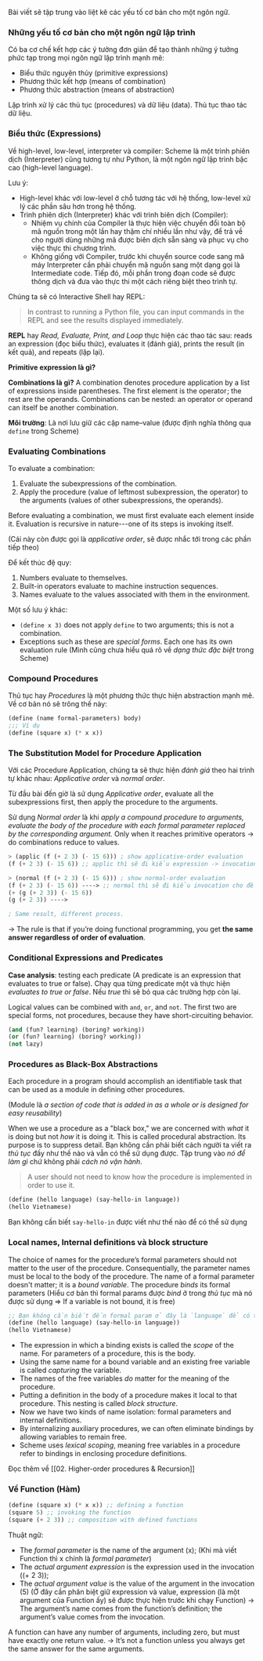 Bài viết sẽ tập trung vào liệt kê các yếu tố cơ bản cho một ngôn ngữ.
### Những yếu tố cơ bản cho một ngôn ngữ lập trình

Có ba cơ chế kết hợp các ý tưởng đơn giản để tạo thành những ý tưởng phức tạp trong mọi ngôn ngữ lập trình mạnh mẽ:

- Biểu thức nguyên thủy (primitive expressions)
- Phương thức kết hợp (means of combination)
- Phương thức abstraction (means of abstraction)

Lập trình xử lý các thủ tục (procedures) và dữ liệu (data). Thủ tục thao tác dữ liệu.

### Biểu thức (Expressions)

Về high-level, low-level, interpreter và compiler: Scheme là một trình phiên dịch (Interpreter) cũng tương tự như Python, là một ngôn ngữ lập trình bậc cao (high-level language). 

Lưu ý:
- High-level khác với low-level ở chỗ tương tác với hệ thống, low-level xử lý các phần sâu hơn trong hệ thống.
- Trình phiên dịch (Interpreter) khác với trình biên dịch (Compiler):
    - Nhiệm vụ chính của Compiler là thực hiện việc chuyển đổi toàn bộ mã nguồn trong một lần hay thậm chí nhiều lần như vậy, để trả về cho người dùng những mã được biên dịch sẵn sàng và phục vụ cho việc thực thi chương trình.
    - Không giống với Compiler, trước khi chuyển source code sang mã máy Interpreter cần phải chuyển mã nguồn sang một dạng gọi là Intermediate code. Tiếp đó, mỗi phần trong đoạn code sẽ được thông dịch và đưa vào thực thi một cách riêng biệt theo trình tự. 

Chúng ta sẽ có Interactive Shell hay REPL:

> In contrast to running a Python file, you can input commands in the REPL and see the results displayed immediately.

**REPL** hay *Read, Evaluate, Print, and Loop* thực hiện các thao tác sau: reads an expression (đọc biểu thức), evaluates it (đánh giá), prints the result (in kết quả), and repeats (lặp lại).

**Primitive expression là gì?** 

**Combinations là gì?** A combination denotes procedure application by a list of expressions inside parentheses. The first element is the operator ; the rest are the operands. Combinations can be nested: an operator or operand can itself be another combination.

**Môi trường**: Là nơi lưu giữ các cặp name–value (được định nghĩa thông qua `define` trong Scheme)

### Evaluating Combinations⁠

To evaluate a combination:

1.  Evaluate the subexpressions of the combination.
2.  Apply the procedure (value of leftmost subexpression, the operator) to the arguments (values of other subexpressions, the operands).

Before evaluating a combination, we must first evaluate each element inside it. Evaluation is recursive in nature---one of its steps is invoking itself.

(Cái này còn được gọi là _applicative order_, sẽ được nhắc tới trong các phần tiếp theo)

Để kết thúc đệ quy:

1.  Numbers evaluate to themselves.
2.  Built-in operators evaluate to machine instruction sequences.
3.  Names evaluate to the values associated with them in the environment.

Một số lưu ý khác:

- `(define x 3)` does not apply `define` to two arguments; this is not a combination.
-   Exceptions such as these are *special forms*. Each one has its own evaluation rule (Mình cũng chưa hiểu quá rõ về *dạng thức đặc biệt* trong Scheme)

### Compound Procedures
Thủ tục hay *Procedures* là một phương thức thực hiện abstraction mạnh mẽ. Về cơ bản nó sẽ trông thế này:

```scheme
(define (name formal-parameters) body)
;;; Ví dụ
(define (square x) (* x x))
```

### The Substitution Model for Procedure Application⁠

Với các Procedure Application⁠, chúng ta sẽ thực hiện _đánh giá_ theo hai trình tự khác nhau: _Applicative order_ và _normal order_.

Từ đầu bài đến giờ là sử dụng _Applicative order_, evaluate all the subexpressions first, then apply the procedure to the arguments.

Sử dụng _Normal order_ là khi _apply a compound procedure to arguments, evaluate the body of the procedure with each formal parameter replaced by the corresponding argument._ Only when it reaches primitive operators -> do combinations reduce to values.

```scheme
> (applic (f (+ 2 3) (- 15 6))) ; show applicative-order evaluation
(f (+ 2 3) (- 15 6)) ;; applic thì sẽ đi kiểu expression -> invocation

> (normal (f (+ 2 3) (- 15 6))) ; show normal-order evaluation
(f (+ 2 3) (- 15 6)) ----> ;; normal thì sẽ đi kiểu invocation cho đến khi đạt được đến primitive operators (+, -, *, /) thì mới bắt đầu tính
(+ (g (+ 2 3)) (- 15 6))
(g (+ 2 3)) ---->

; Same result, different process.
```

-> The rule is that if you’re doing functional programming, you get **the same answer regardless of order of evaluation**.

### Conditional Expressions and Predicates

**Case analysis**: testing each predicate (A predicate is an expression that evaluates to true or false). Chạy qua từng predicate một và thực hiện _evaluates to true or false_. Nếu _true_ thì sẽ bỏ qua các trường hợp còn lại.

Logical values can be combined with `and`, `or`, and `not`. The first two are special forms, not procedures, because they have short-circuiting behavior.

```scheme
(and (fun? learning) (boring? working))
(or (fun? learning) (boring? working))
(not lazy)
```

### Procedures as Black-Box Abstractions⁠

Each procedure in a program should accomplish an identifiable task that can be used as a module in defining other procedures.

(Module là _a section of code that is added in as a whole or is designed for easy reusability_)

When we use a procedure as a "black box," we are concerned with *what* it is doing but not *how* it is doing it. This is called procedural abstraction. Its purpose is to suppress detail. Bạn không cần phải biết cách người ta viết ra *thủ tục* đấy như thế nào và vẫn có thể sử dụng được. Tập trung vào *nó để làm gì* chứ không phải *cách nó vận hành*.

> A user should not need to know how the procedure is implemented in order to use it.

```scheme
(define (hello language) (say-hello-in language))
(hello Vietnamese)
```
Bạn không cần biết `say-hello-in` được viết như thế nào để có thể sử dụng

### Local names, Internal definitions và block structure

The choice of names for the procedure’s formal parameters should not matter to the user of the procedure. Consequentially, the parameter names must be local to the body of the procedure. The name of a formal parameter doesn't matter; it is a *bound variable*. The procedure *binds* its formal parameters (Hiểu cơ bản thì formal params được *bind* ở trong *thủ tục* mà nó được sử dụng => If a variable is not bound, it is free)

```scheme
;; Bạn không cần biết đến formal param ở đây là `language` để có thể sử dụng, nó sẽ chỉ ở trong *procedure* đấy thôi
(define (hello language) (say-hello-in language))
(hello Vietnamese)
```

-   The expression in which a binding exists is called the *scope* of the name. For parameters of a procedure, this is the body.
-   Using the same name for a bound variable and an existing free variable is called *capturing* the variable.
-   The names of the free variables *do* matter for the meaning of the procedure.
-   Putting a definition in the body of a procedure makes it local to that procedure. This nesting is called *block structure*.
-   Now we have two kinds of name isolation: formal parameters and internal definitions.
-   By internalizing auxiliary procedures, we can often eliminate bindings by allowing variables to remain free.
-   Scheme uses *lexical scoping*, meaning free variables in a procedure refer to bindings in enclosing procedure definitions.

Đọc thêm về [[02. Higher-order procedures & Recursion]]

### Về Function (Hàm)
```scheme
(define (square x) (* x x)) ;; defining a function
(square 5) ;; invoking the function
(square (+ 2 3)) ;; composition with defined functions
```
Thuật ngữ: 
- The *formal parameter* is the name of the argument (x); (Khi mà viết Function thì x chính là *formal parameter*)
- The *actual argument expression* is the expression used in the invocation ((+ 2 3)); 
- The *actual argument value* is the value of the argument in the invocation (5) (Ở đây cần phân biệt giữ expression và value, expression (là một argument của Function ấy) sẽ được thực hiện trước khi chạy Function)
-> The argument’s name comes from the function’s definition; the argument’s value comes from the invocation.

A function can have any number of arguments, including zero, but must have exactly one return value. -> It’s not a function unless you always get the same answer for the same arguments.
